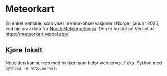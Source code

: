 # Meteorkart

En enkel nettside, som viser meteor-observasjoner i Norge i januar 2025, ved hjelp av data fra [Norsk Meteornettverk](http://norskmeteornettverk.no). Den er hostet på Vercel på https://meteorkart.vercel.app/.

## Kjøre lokalt

Nettsiden kan serves med hvilken som helst webserver, f.eks. Python med `python3 -m http.server`.